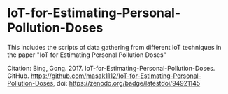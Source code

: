 # IoT-for-Estimating-Personal-Pollution-Doses
This includes the scripts of data gathering from different IoT techniques in the paper "IoT for Estimating Personal Pollution Doses"

Citation:
Bing, Gong. 2017. IoT-for-Estimating-Personal-Pollution-Doses. GitHub. https://github.com/masak1112/IoT-for-Estimating-Personal-Pollution-Doses, doi: https://zenodo.org/badge/latestdoi/94921145
